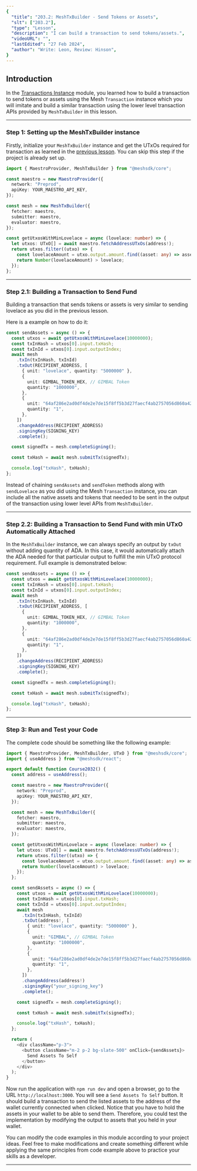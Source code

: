 ```yaml
---
{
  "title": "203.2: MeshTxBuilder - Send Tokens or Assets",
  "slt": ["203.2"],
  "type": "Lesson",
  "description": "I can build a transaction to send tokens/assets.",
  "videoURL": "",
  "lastEdited": "27 Feb 2024",
  "author": "Write: Leon, Review: Hinson",
}
---
```


## Introduction

In the [Transactions Instance](/course/module/200/2002) module, you learned how to build a transaction to send tokens or assets using the Mesh `Transaction` instance which you will imitate and build a similar transaction using the lower level transaction APIs provided by `MeshTxBuilder` in this lesson.

---

### Step 1: Setting up the MeshTxBuilder instance

Firstly, initialize your `MeshTxBuilder` instance and get the UTxOs required for transaction as learned in the [previous lesson](/course/module/203/2031). You can skip this step if the project is already set up.

```typescript
import { MaestroProvider, MeshTxBuilder } from "@meshsdk/core";

const maestro = new MaestroProvider({
  network: "Preprod",
  apiKey: YOUR_MAESTRO_API_KEY,
});

const mesh = new MeshTxBuilder({
  fetcher: maestro,
  submitter: maestro,
  evaluator: maestro,
});

const getUtxosWithMinLovelace = async (lovelace: number) => {
  let utxos: UTxO[] = await maestro.fetchAddressUTxOs(address!);
  return utxos.filter((utxo) => {
    const lovelaceAmount = utxo.output.amount.find((asset: any) => asset.unit === "lovelace")?.quantity;
    return Number(lovelaceAmount) > lovelace;
  });
};
```

---

### Step 2.1: Building a Transaction to Send Fund

Building a transaction that sends tokens or assets is very similar to sending lovelace as you did in the previous lesson.

Here is a example on how to do it:

```typescript
const sendAssets = async () => {
  const utxos = await getUtxosWithMinLovelace(10000000);
  const txInHash = utxos[0].input.txHash;
  const txInId = utxos[0].input.outputIndex;
  await mesh
    .txIn(txInHash, txInId)
    .txOut(RECIPIENT_ADDRESS, [
      { unit: "lovelace", quantity: "5000000" },
      {
        unit: GIMBAL_TOKEN_HEX, // GIMBAL Token
        quantity: "1000000",
      },
      {
        unit: "64af286e2ad0df4de2e7de15f8ff5b3d27faecf4ab2757056d860a424d657368546f6b656e", // Mesh Token
        quantity: "1",
      },
    ])
    .changeAddress(RECIPIENT_ADDRESS)
    .signingKey(SIGNING_KEY)
    .complete();

  const signedTx = mesh.completeSigning();

  const txHash = await mesh.submitTx(signedTx);

  console.log("txHash", txHash);
};
```

Instead of chaining `sendAssets` and `sendToken` methods along with `sendLovelace` as you did using the Mesh `Transaction` instance, you can include all the native assets and tokens that needed to be sent in the output of the transaction using lower level APIs from `MeshTxBuilder`.

---

### Step 2.2: Building a Transaction to Send Fund with min UTxO Automatically Attached

In the `MeshTxBuilder` instance, we can always specify an output by `txOut` without adding quantity of ADA. In this case, it would automatically attach the ADA needed for that particular output to fulfill the min UTxO protocol requirement. Full example is demonstrated below:

```typescript
const sendAssets = async () => {
  const utxos = await getUtxosWithMinLovelace(10000000);
  const txInHash = utxos[0].input.txHash;
  const txInId = utxos[0].input.outputIndex;
  await mesh
    .txIn(txInHash, txInId)
    .txOut(RECIPIENT_ADDRESS, [
      {
        unit: GIMBAL_TOKEN_HEX, // GIMBAL Token
        quantity: "1000000",
      },
      {
        unit: "64af286e2ad0df4de2e7de15f8ff5b3d27faecf4ab2757056d860a424d657368546f6b656e", // Mesh Token
        quantity: "1",
      },
    ])
    .changeAddress(RECIPIENT_ADDRESS)
    .signingKey(SIGNING_KEY)
    .complete();

  const signedTx = mesh.completeSigning();

  const txHash = await mesh.submitTx(signedTx);

  console.log("txHash", txHash);
};
```

---

### Step 3: Run and Test your Code

The complete code should be something like the following example:

```typescript
import { MaestroProvider, MeshTxBuilder, UTxO } from "@meshsdk/core";
import { useAddress } from "@meshsdk/react";

export default function Course2032() {
  const address = useAddress();

  const maestro = new MaestroProvider({
    network: "Preprod",
    apiKey: YOUR_MAESTRO_API_KEY,
  });

  const mesh = new MeshTxBuilder({
    fetcher: maestro,
    submitter: maestro,
    evaluator: maestro,
  });

  const getUtxosWithMinLovelace = async (lovelace: number) => {
    let utxos: UTxO[] = await maestro.fetchAddressUTxOs(address!);
    return utxos.filter((utxo) => {
      const lovelaceAmount = utxo.output.amount.find((asset: any) => asset.unit === "lovelace")?.quantity;
      return Number(lovelaceAmount) > lovelace;
    });
  };

  const sendAssets = async () => {
    const utxos = await getUtxosWithMinLovelace(10000000);
    const txInHash = utxos[0].input.txHash;
    const txInId = utxos[0].input.outputIndex;
    await mesh
      .txIn(txInHash, txInId)
      .txOut(address!, [
        { unit: "lovelace", quantity: "5000000" },
        {
          unit: "GIMBAL", // GIMBAL Token
          quantity: "1000000",
        },
        {
          unit: "64af286e2ad0df4de2e7de15f8ff5b3d27faecf4ab2757056d860a424d657368546f6b656e", // Mesh Token
          quantity: "1",
        },
      ])
      .changeAddress(address!)
      .signingKey("your_signing_key")
      .complete();

    const signedTx = mesh.completeSigning();

    const txHash = await mesh.submitTx(signedTx);

    console.log("txHash", txHash);
  };

  return (
    <div className="p-3">
      <button className="m-2 p-2 bg-slate-500" onClick={sendAssets}>
        Send Assets To Self
      </button>
    </div>
  );
}
```

Now run the application with `npm run dev` and open a browser, go to the URL `http://localhost:3000`. You will see a `Send Assets To Self` button. It should build a transaction to send the listed assets to the address of the wallet currently connected when clicked. Notice that you have to hold the assets in your wallet to be able to send them. Therefore, you could test the implementation by modifying the output to assets that you held in your wallet.

You can modify the code examples in this module according to your project ideas. Feel free to make modifications and create something different while applying the same principles from code example above to practice your skills as a developer.

---
